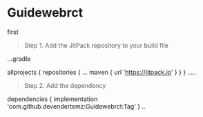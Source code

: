 # Guidewebrct
first
>Step 1. Add the JitPack repository to your build file

...gradle

allprojects {
		repositories {
			...
			maven { url 'https://jitpack.io' }
		}
	}
  .....
  >Step 2. Add the dependency

dependencies {
	        implementation 'com.github.devendertemz:Guidewebrct:Tag'
	}
  ..
